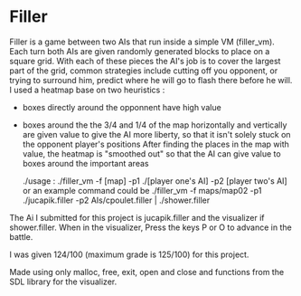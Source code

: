 # Filler

Filler is a game between two AIs that run inside a simple VM (filler_vm).
Each turn both AIs are given randomly generated blocks to place on a square grid.
With each of these pieces the AI's job is to cover the largest part of the grid,
common strategies include cutting off you opponent, or trying to surround him,
predict where he will go to flash there before he will.
I used a heatmap base on two heuristics :
  - boxes directly around the opponnent have high value
  - boxes around the the 3/4 and 1/4 of the map horizontally and vertically are given value to
      give the AI more liberty, so that it isn't solely stuck on the opponent player's positions
 After finding the places in the map with value, the heatmap is "smoothed out" so that the AI can give value 
 to boxes around the important areas

    ./usage : ./filler_vm -f [map] -p1 ./[player one's AI] -p2 [player two's AI]
    or an example command could be
    ./filler_vm -f maps/map02 -p1 ./jucapik.filler -p2 AIs/cpoulet.filler | ./shower.filler
  
  The Ai I submitted for this project is jucapik.filler and the visualizer if shower.filler.
  When in the visualizer, Press the keys P or O to advance in the battle.
  

I was given 124/100 (maximum grade is 125/100) for this project.

Made using only malloc, free, exit, open and close and functions from the SDL library for the visualizer.

